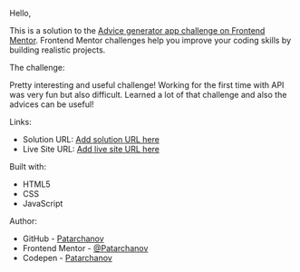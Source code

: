 Hello,

This is a solution to the [Advice generator app challenge on Frontend Mentor](https://www.frontendmentor.io/challenges/advice-generator-app-QdUG-13db). Frontend Mentor challenges help you improve your coding skills by building realistic projects.

The challenge:

Pretty interesting and useful challenge!
Working for the first time with API was very fun but also difficult.
Learned a lot of that challenge and also the advices can be useful!


Links:

- Solution URL: [Add solution URL here](https://your-solution-url.com)
- Live Site URL: [Add live site URL here](https://patarchanov.github.io/Advice-generator-app/)

Built with:

- HTML5
- CSS
- JavaScript

Author:

- GitHub - [Patarchanov](https://github.com/Patarchanov)
- Frontend Mentor - [@Patarchanov](https://www.frontendmentor.io/profile/Patarchanov)
- Codepen - [Patarchanov](https://codepen.io/Patarchanov)

